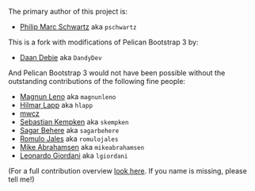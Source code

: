 The primary author of this project is:

- [Philip Marc Schwartz](https://github.com/pschwartz) aka `pschwartz`

This is a fork with modifications of Pelican Bootstrap 3 by:

- [Daan Debie](https://github.com/DandyDev) aka `DandyDev`

And Pelican Bootstrap 3 would not have been possible without the outstanding contributions of the following fine people:

- [Magnun Leno](https://github.com/magnunleno) aka `magnunleno`
- [Hilmar Lapp](https://github.com/hlapp) aka `hlapp`
- [mwcz](https://github.com/mwcz)
- [Sebastian Kempken](https://github.com/skempken) aka `skempken`
- [Sagar Behere](https://github.com/sagarbehere) aka `sagarbehere`
- [Romulo Jales](https://github.com/romulojales) aka `romulojales`
- [Mike Abrahamsen](https://github.com/mikeabrahamsen) aka `mikeabrahamsen`
- [Leonardo Giordani](https://github.com/lgiordani) aka `lgiordani`

(For a full contribution overview [look here](https://github.com/DandyDev/pelican-bootstrap3/graphs/contributors).
If you name is missing, please tell me!)
